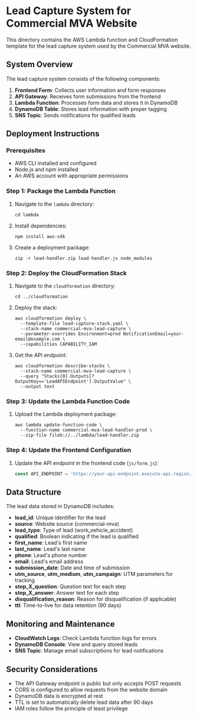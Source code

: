 # Lead Capture System for Commercial MVA Website

This directory contains the AWS Lambda function and CloudFormation template for the lead capture system used by the Commercial MVA website.

## System Overview

The lead capture system consists of the following components:

1. **Frontend Form**: Collects user information and form responses
2. **API Gateway**: Receives form submissions from the frontend
3. **Lambda Function**: Processes form data and stores it in DynamoDB
4. **DynamoDB Table**: Stores lead information with proper tagging
5. **SNS Topic**: Sends notifications for qualified leads

## Deployment Instructions

### Prerequisites

- AWS CLI installed and configured
- Node.js and npm installed
- An AWS account with appropriate permissions

### Step 1: Package the Lambda Function

1. Navigate to the `lambda` directory:
   ```
   cd lambda
   ```

2. Install dependencies:
   ```
   npm install aws-sdk
   ```

3. Create a deployment package:
   ```
   zip -r lead-handler.zip lead-handler.js node_modules
   ```

### Step 2: Deploy the CloudFormation Stack

1. Navigate to the `cloudformation` directory:
   ```
   cd ../cloudformation
   ```

2. Deploy the stack:
   ```
   aws cloudformation deploy \
     --template-file lead-capture-stack.yaml \
     --stack-name commercial-mva-lead-capture \
     --parameter-overrides Environment=prod NotificationEmail=your-email@example.com \
     --capabilities CAPABILITY_IAM
   ```

3. Get the API endpoint:
   ```
   aws cloudformation describe-stacks \
     --stack-name commercial-mva-lead-capture \
     --query "Stacks[0].Outputs[?OutputKey=='LeadAPIEndpoint'].OutputValue" \
     --output text
   ```

### Step 3: Update the Lambda Function Code

1. Upload the Lambda deployment package:
   ```
   aws lambda update-function-code \
     --function-name commercial-mva-lead-handler-prod \
     --zip-file fileb://../lambda/lead-handler.zip
   ```

### Step 4: Update the Frontend Configuration

1. Update the API endpoint in the frontend code (`js/form.js`):
   ```javascript
   const API_ENDPOINT = 'https://your-api-endpoint.execute-api.region.amazonaws.com/prod/leads';
   ```

## Data Structure

The lead data stored in DynamoDB includes:

- **lead_id**: Unique identifier for the lead
- **source**: Website source (commercial-mva)
- **lead_type**: Type of lead (work_vehicle_accident)
- **qualified**: Boolean indicating if the lead is qualified
- **first_name**: Lead's first name
- **last_name**: Lead's last name
- **phone**: Lead's phone number
- **email**: Lead's email address
- **submission_date**: Date and time of submission
- **utm_source**, **utm_medium**, **utm_campaign**: UTM parameters for tracking
- **step_X_question**: Question text for each step
- **step_X_answer**: Answer text for each step
- **disqualification_reason**: Reason for disqualification (if applicable)
- **ttl**: Time-to-live for data retention (90 days)

## Monitoring and Maintenance

- **CloudWatch Logs**: Check Lambda function logs for errors
- **DynamoDB Console**: View and query stored leads
- **SNS Topic**: Manage email subscriptions for lead notifications

## Security Considerations

- The API Gateway endpoint is public but only accepts POST requests
- CORS is configured to allow requests from the website domain
- DynamoDB data is encrypted at rest
- TTL is set to automatically delete lead data after 90 days
- IAM roles follow the principle of least privilege 